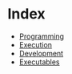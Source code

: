 # Index

- [Programming](Programming.md)
- [Execution](Execution.md)
- [Development](Development.md)
- [Executables](Executables.md)

